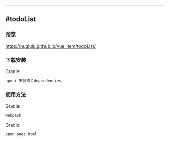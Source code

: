 ---
#todoList
-------------
### 预览
https://huglulu.github.io/vue_item/todoList/
### 下载安装
Gradle:  
``` xml
npm i 安装相关dependencies
```
### 使用方法

Gradle:  
``` xml
webpack
```
Gradle:  
``` xml
open page.html
```